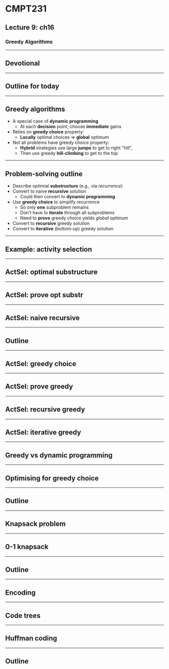 # CMPT231
## Lecture 9: ch16
### Greedy Algorithms

---
## Devotional

---
## Outline for today

---
## Greedy algorithms
+ A special case of **dynamic programming**
  + At each **decision** point, choose **immediate** gains
+ Relies on **greedy choice** property:
  + **Locally** optimal choices &rArr; **global** optimum
+ Not all problems have greedy choice property:
  + **Hybrid** strategies use large **jumps** to get to right "hill",
  + Then use greedy **hill-climbing** to get to the top

---
## Problem-solving outline
+ Describe optimial **substructure** (e.g., via *recurrence*)
+ Convert to naive **recursive** solution
  + Could then convert to **dynamic programming**
+ Use **greedy choice** to simplify recurrence
  + So only **one** subproblem remains
  + Don't have to **iterate** through all subproblems
  + Need to **prove** greedy choice yields *global* optimum
+ Convert to **recursive** greedy solution
+ Convert to **iterative** (bottom-up) greedy solution

---
## Example: activity selection

---
## ActSel: optimal substructure

---
## ActSel: prove opt substr

---
## ActSel: naive recursive

---
## Outline

---
## ActSel: greedy choice

---
## ActSel: prove greedy

---
## ActSel: recursive greedy

---
## ActSel: iterative greedy

---
## Greedy vs dynamic programming

---
## Optimising for greedy choice

---
## Outline

---
## Knapsack problem

---
## 0-1 knapsack

---
## Outline

---
## Encoding

---
## Code trees

---
## Huffman coding

---
## Outline

